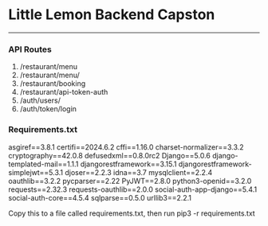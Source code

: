 # Little Lemon Backend Capston
---

### API Routes
1. /restaurant/menu
2. /restaurant/menu/<id>
3. /restaurant/booking
4. /restaurant/api-token-auth
5. /auth/users/
6. /auth/token/login

### Requirements.txt
asgiref==3.8.1
certifi==2024.6.2
cffi==1.16.0
charset-normalizer==3.3.2
cryptography==42.0.8
defusedxml==0.8.0rc2
Django==5.0.6
django-templated-mail==1.1.1
djangorestframework==3.15.1
djangorestframework-simplejwt==5.3.1
djoser==2.2.3
idna==3.7
mysqlclient==2.2.4
oauthlib==3.2.2
pycparser==2.22
PyJWT==2.8.0
python3-openid==3.2.0
requests==2.32.3
requests-oauthlib==2.0.0
social-auth-app-django==5.4.1
social-auth-core==4.5.4
sqlparse==0.5.0
urllib3==2.2.1

Copy this to a file called requirements.txt, then run pip3 -r requirements.txt